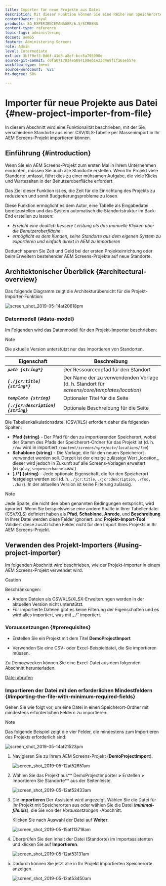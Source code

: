 ```yaml
---
title: Importer für neue Projekte aus Datei
description: Mit dieser Funktion können Sie eine Reihe von Speicherorten aus einer CSV/XLS-Tabelle per Massenimport in Ihr AEM Screens-Projekt importieren.
contentOwner: jsyal
products: SG_EXPERIENCEMANAGER/6.5/SCREENS
content-type: reference
topic-tags: administering
docset: aem65
feature: Administering Screens
role: Admin
level: Intermediate
exl-id: 3bff9ef3-0d6f-41d8-a8ef-bcc5a795990e
source-git-commit: c0fa0717034e5094108eb1e23d4e9f1f16aeb57e
workflow-type: tm+mt
source-wordcount: '621'
ht-degree: 50%

---
```


# Importer für neue Projekte aus Datei {#new-project-importer-from-file}

In diesem Abschnitt wird eine Funktionalität beschrieben, mit der Sie verschiedene Standorte aus einer CSV/XLS-Tabelle per Massenimport in Ihr AEM Screens-Projekt importieren können.

## Einführung {#introduction}

Wenn Sie ein AEM Screens-Projekt zum ersten Mal in Ihrem Unternehmen einrichten, müssen Sie auch alle Standorte erstellen. Wenn Ihr Projekt viele Standorte umfasst, führt dies zu einer mühsamen Aufgabe, die viele Klicks und Wartezeiten in der Benutzeroberfläche erfordert.

Das Ziel dieser Funktion ist es, die Zeit für die Einrichtung des Projekts zu reduzieren und somit Budgetierungsprobleme zu lösen.

Diese Funktion ermöglicht es dem Autor, eine Tabelle als Eingabedatei bereitzustellen und das System automatisch die Standortstruktur im Back-End erstellen zu lassen:

* *Erreicht eine deutlich bessere Leistung als das manuelle Klicken über die Benutzeroberfläche*
* *ermöglicht es dem Kunden, seine Standorte aus dem eigenen System zu exportieren und einfach direkt in AEM zu importieren*

Dadurch sparen Sie Zeit und Geld bei der ersten Projekteinrichtung oder beim Erweitern bestehender AEM Screens-Projekte auf neue Standorte.

## Architektonischer Überblick {#architectural-overview}

Das folgende Diagramm zeigt die Architekturübersicht für die Projekt-Importer-Funktion:

![screen_shot_2019-05-14at20618pm](assets/screen_shot_2019-05-14at20618pm.png)

### Datenmodell {#data-model}

Im Folgenden wird das Datenmodell für den Projekt-Importer beschrieben:

>[!NOTE]
>
>Die aktuelle Version unterstützt nur das Importieren von Standorten.

| **Eigenschaft** | **Beschreibung** |
|---|---|
| ***`path {string*}`*** | Der Ressourcenpfad für den Standort |
| ***`[./jcr:title] {string*}`*** | Der Name der zu verwendenden Vorlage (d. h. Standort für *screens/core/templates/location*) |
| ***`template {string}`*** | Optionaler Titel für die Seite |
| ***`[./jcr:description] {string}`*** | Optionale Beschreibung für die Seite |

Die Tabellenkalkulationsdatei (CSV/XLS) erfordert daher die folgenden Spalten:

* **Pfad {string}** - Der Pfad für den zu importierenden Speicherort, wobei der Stamm des Pfads der Speicherort-Ordner für das Projekt ist (d. h. *`/foo`* wird in importiert *`/content/screens/<project>/locations/foo`*)
* **Schablone {string}** - Die Vorlage, die für den neuen Speicherort verwendet werden soll. Derzeit ist der einzige zulässige Wert „location„, dieser wird jedoch in Zukunft auf alle Screens-Vorlagen erweitert (`display`, `sequencechannel`usw.)
* **[./*] {string}** - Jede optionale Eigenschaft, die für den Speicherort festgelegt werden soll (d. h. `./jcr:title`, `./jcr:description`, `./foo, ./bar`). In der aktuellen Version ist keine Filterung zulässig.

>[!NOTE]
>
>Jede Spalte, die nicht den oben genannten Bedingungen entspricht, wird ignoriert. Wenn Sie beispielsweise eine andere Spalte in Ihrer Tabellendatei (CSV/XLS) definiert haben als **Pfad**, **Schablone**, **Anrede**, und **Beschreibung** In Ihrer Datei werden diese Felder ignoriert. und **Projekt-Import-Tool** Validiert diese zusätzlichen Felder nicht für den Import Ihres Projekts in Ihr AEM Screens-Projekt.

## Verwenden des Projekt-Importers {#using-project-importer}

Im folgenden Abschnitt wird beschrieben, wie der Projekt-Importer in einem AEM Screens-Projekt verwendet wird.

>[!CAUTION]
>
>Beschränkungen:
>
>* Andere Dateien als CSV/XLS/XLSX-Erweiterungen werden in der aktuellen Version nicht unterstützt.
>* Für importierte Dateien gibt es keine Filterung der Eigenschaften und es wird alles importiert, was mit „./“ importiert.
>

### Voraussetzungen {#prerequisites}

* Erstellen Sie ein Projekt mit dem Titel **DemoProjectImport**

* Verwenden Sie eine CSV- oder Excel-Beispieldatei, die Sie importieren müssen.

Zu Demozwecken können Sie eine Excel-Datei aus dem folgenden Abschnitt herunterladen.

[Datei abrufen](assets/minimal-file.xls)

### Importieren der Datei mit den erforderlichen Mindestfeldern {#importing-the-file-with-minimum-required-fields}

Gehen Sie wie folgt vor, um eine Datei in einen Speicherort-Ordner mit mindestens erforderlichen Feldern zu importieren:

>[!NOTE]
>
>Das folgende Beispiel zeigt die vier Felder, die mindestens zum Importieren des Projekts erforderlich sind:

![screen_shot_2019-05-14at21523pm](assets/screen_shot_2019-05-14at21523pm.png)

1. Navigieren Sie zu Ihrem AEM Screens-Projekt (**DemoProjectImport**).

   ![screen_shot_2019-05-12at52651am](assets/screen_shot_2019-05-12at52651am.png)

1. Wählen Sie das Projekt aus** DemoProjectImporter **>** Erstellen **>** Importieren Sie Standorte** aus der Seitenleiste.

   ![screen_shot_2019-05-12at52433am](assets/screen_shot_2019-05-12at52433am.png)

1. Die **importieren** Der Assistent wird angezeigt. Wählen Sie die Datei für Ihr Projekt mit Speicherorten aus oder wählen Sie die Datei (***minimal-file.xls***), die Sie von der *Voraussetzungen* -Abschnitt.

   Klicken Sie nach Auswahl der Datei auf **Weiter**.

   ![screen_shot_2019-05-15at113718am](assets/screen_shot_2019-05-15at113718am.png)

1. Überprüfen Sie den Inhalt der Datei (Standorte) im Importassistenten und klicken Sie auf **Importieren**.

   ![screen_shot_2019-05-12at53131am](assets/screen_shot_2019-05-12at53131am.png)

1. Dadurch können Sie jetzt alle in Ihr Projekt importierten Speicherorte anzeigen.

   ![screen_shot_2019-05-12at53450am](assets/screen_shot_2019-05-12at53450am.png)
